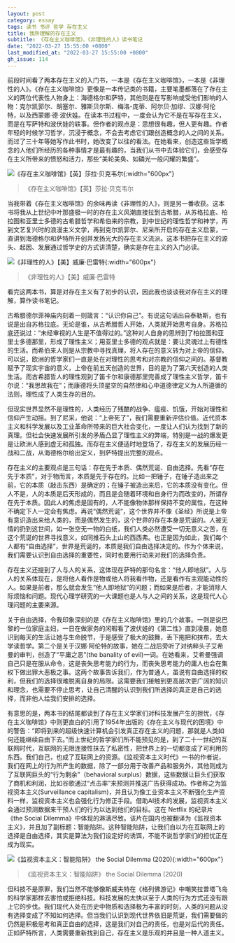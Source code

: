 ```yaml
---
layout: post
category: essay
tags: 读书 书评 哲学 存在主义
title: 我所理解的存在主义
subtitle: 《存在主义咖啡馆》、《非理性的人》读书笔记
date: "2022-03-27 15:55:00 +0800"
last_modified_at: "2022-03-27 15:55:00 +0800"
gh_issue: 114
---
```


前段时间看了两本存在主义的入门书，一本是《存在主义咖啡馆》，一本是《非理性的人》。《存在主义咖啡馆》更像是一本传记类的书籍，主要笔墨都落在了存在主义的两位代表性人物身上：海德格尔和萨特，其他则是在写影响或受他们影响的人物：克尔凯郭尔、胡塞尔、雅斯贝尔斯、梅洛-庞蒂、阿尔贝·加缪、汉娜·阿伦特，以及西蒙娜·德·波伏娃。在读本书过程中，一度会认为它不是在写存在主义，而是在写萨特和波伏娃的轶事。但作者的观点是：思想很有趣，但人更有趣。作者年轻的时候学习哲学，沉浸于概念，不会去考虑它们跟创造概念的人之间的关系。而过了三十年等她写作此书时，她改变了以往的看法。在她看来，创造这些哲学概念的人他们所经历的各种事情才是最有趣的，当我们从书中去体验它们，会感受存在主义所带来的愤怒和活力，那些“美轮美奂、如磷光一般闪耀的繁盛”。

![《存在主义咖啡馆》【英】莎拉·贝克韦尔]({{site.images_baseurl}}/books/at-the-existentialist-cafe.jpg?w=600){:width="600px"}

> 《存在主义咖啡馆》【英】莎拉·贝克韦尔

当我带着《存在主义咖啡馆》的余味再读《非理性的人》，则是另一番收获。这本书将我从上世纪中叶那盛极一时的存在主义风潮直接拉到古希腊，从苏格拉底、柏拉图和亚里士多德的古希腊哲学和希伯来的宗教，到中世纪的理性哲学和神学，再到文艺复兴时的浪漫主义文学，再到克尔凯郭尔、尼采所开启的存在主义启蒙，一直讲到海德格尔和萨特所开创并发扬光大的存在主义流派。这本书把存在主义的源头、起因、发展通过哲学史的方式讲清楚，确实是存在主义的入门必读。

![《非理性的人》【美】威廉·巴雷特]({{site.images_baseurl}}/books/irrational-man.jpeg?w=600){:width="600px"}

> 《非理性的人》【美】威廉·巴雷特

看完这两本书，算是对存在主义有了初步的认识，因此我也谈谈我对存在主义的理解，算作读书笔记。

古希腊德尔菲神庙内刻着一则箴言：“认识你自己”。有说这句话出自泰勒斯，也有说是出自苏格拉底。无论是谁，从古希腊哲人开始，人类就开始思考自身。苏格拉底还说过：“未经审视的人生是不值得过的。”这种对人自身的思辨到了柏拉图和亚里士多德那里，形成了理性主义；用亚里士多德的观点就是：要让灵魂过上有德性的生活。而希伯来人则是从宗教中寻找真理，将人存在的意义转为对上帝的信仰。可以说，欧洲的哲学家们一直是处在对理性的思考和对宗教的信仰之间的。基督教赋予了现实宇宙的意义，上帝在前五天创造的世界，目的是为了第六天创造的人类生活。而古希腊哲人的理性观到了笛卡尔和康德那里完善成了理性主义哲学，笛卡尔说：“我思故我在”；而康德将头顶星空的自然律和心中道德律定义为人所遵循的法则，理性成了人类生存的目的。

但现实世界显然不是理性的，人类经历了残酷的战争、瘟疫、饥饿，开始对理性和信仰产生动摇。到了尼采，他说：“上帝死了”，我们需要重新评估价值。近代资本主义和科学发展以及工业革命所带来的巨大社会变化，一度让人们认为找到了新的真理。但社会快速发展所引发的矛盾凸显了理性主义的弊端，特别是一战的爆发更是让欧洲人感到虚无和孤独。而存在主义便适时地登场了，存在主义的发展历经一战和二战，从海德格尔给出定义，到萨特提出完整的观点。

存在主义的主要观点是三句话：存在先于本质、偶然荒诞、自由选择。先看“存在先于本质”，对于物而言，本质是先于存在的。比如一把锤子，在锤子造出来之前，它的本质（敲击东西）是确定的；在锤子被造出来后，它的本质没有变化。但人不是，人的本质是后天形成的，而且是会随着环境和自身行为而改变的，所谓存在先于本质。因此人的焦虑是固有的，人不能像物体那样保持不变的属性，在这种不确定下人一定会有焦虑。再说“偶然荒诞”，这个世界并不像《圣经》所说是上帝有意识造出来给人类的，而是偶然发生的，这个世界的存在本身是荒诞的。人被无情的扔到这世间，如一张空无一物的白纸，我们人类必然遭受一切无意义之苦，在这个荒诞的世界寻找意义，如同推石头上山的西西弗。也正是因为如此，我们每个人都有“自由选择”，世界是荒诞的，本质是我们自由选择决定的。作为个体来说，我们需要认识到自由选择的重要性，同时也要用行动来对我们的选择负责。

存在主义还提到了人与人的关系，这体现在萨特的那句名言：“他人即地狱”。人与人的关系体现在，是将他人看作是物或他人将我看作物，还是看作有主观能动性的人。如果是前者，那么就会发生“他人即地狱”的问题；而如果是后者，才能消除人际烦恼和问题。现代心理学研究的一大课题也是人与人之间的关系，这是现代人心理问题的主要来源。

关于自由选择，令我印象深刻的是《存在主义咖啡馆》里的几个故事。一则是说巴黎的一位家庭主妇，一日在做家务的闲暇看了波伏娃的《第二性》直到凌晨，她意识到每天的生活让她与生命脱节，于是感受了极大的鼓舞，丢下拖把和抹布，去大学读哲学。第二个是关于汉娜·阿伦特的故事，她在二战后旁听了对纳粹头子艾希曼的审判，创造了“平庸之恶”(the banality of evil)一词。在她看来，艾希曼强调自己只是在服从命令，这是丧失思考能力的行为，而丧失思考能力的庸人也会在集权下做出罪大恶极之事。这两个故事告诉我们，作为普通人，虽说有自由选择的权利，但我们的选择很难脱离自身的局限。这需要我们接触到更高层次更广阔的知识和理念，也需要不停止思考，让自己清醒的认识到我们所选择的真正是自己的选择，而非他人给我们安排的选择。

有意思的是，两本书的结尾都谈到了存在主义学家们对科技发展产生的担忧，《存在主义咖啡馆》中则更直白的引用了1954年出版的《存在主义与现代的困境》中的警告：“即将到来的超级快速计算机会引发真正存在主义的问题，那就是人类如何还能继续自由下去。”而上世纪的哲学家们所不能预见的是，到了二十一世纪的互联网时代，互联网的无限连接性抹去了私密性，把世界上的一切都变成了可利用的东西。我们自己，也成了互联网上的资源。《监视资本主义时代》一书的作者说，我们在网上的行为所产生的数据，除了一部分用于改善产品和服务外，其他则成为了互联网巨头的“行为剩余”（behavioral surplus）数据，这些数据让巨头们获取了商机和利润，比如谷歌通过“点击率”来预测并推送广告获得成功。作者称之为监视资本主义(Surveillance capitalism)，并且认为像工业资本主义不断强化生产资料一样，监视资本主义也会强化行为修正手段。借助AI技术的发展，监视资本主义会通过预测数据来干预人们的行为以达到他们的目标。这在 Netflix 的纪录片《the Social Dilemma》中体现的淋漓尽致。该片在国内也被翻译为《监视资本主义》，并且加了副标题：智能陷阱。这种智能陷阱，让我们自以为在互联网上的选择是自由选择，其实是算法为我们设定好的诱饵，不能不说哲学家们的担忧正在成为现实。

![《监视资本主义：智能陷阱》 the Social Dilemma (2020)]({{site.images_baseurl}}/movies/the-social-dilemma.jpeg?w=600){:width="600px"}

> 《监视资本主义：智能陷阱》 the Social Dilemma (2020)

但科技不是原罪，我们当然不能够像斯威夫特在《格列佛游记》中嘲笑拉普塔飞岛的科学家那样去害怕或拒绝科技。科技发展的太快以至于人类的行为方式还没有跟上它的步伐。我们现代人处在历史中物质和选择极为丰富的时刻，人类的问题从没有选择变成了不知如何选择。但当我们认识到现代世界依旧是荒诞，我们需要做的仍然是积极思考和真正自由的选择，这是我们对自己的责任，也是对后代的责任。正如萨特所言，人类需要重新找到自己，存在主义是乐观的并且是一种人道主义。
